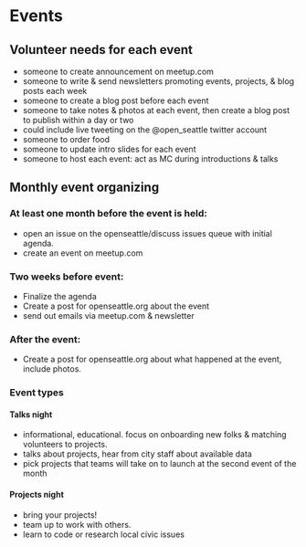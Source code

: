# Events

## Volunteer needs for each event
- someone to create announcement on meetup.com
- someone to write & send newsletters promoting events, projects, & blog posts each week
- someone to create a blog post before each event
- someone to take notes & photos at each event, then create a blog post to publish within a day or two
 - could include live tweeting on the @open_seattle twitter account
- someone to order food
- someone to update intro slides for each event
- someone to host each event: act as MC during introductions & talks

## Monthly event organizing

### At least one month before the event is held:
- open an issue on the openseattle/discuss issues queue with initial agenda.
- create an event on meetup.com
 
### Two weeks before event:
- Finalize the agenda
- Create a post for openseattle.org about the event
- send out emails via meetup.com & newsletter
 
### After the event:
- Create a post for openseattle.org about what happened at the event, include photos.

### Event types

#### Talks night
- informational, educational. focus on onboarding new folks & matching volunteers to projects.
- talks about projects, hear from city staff about available data
- pick projects that teams will take on to launch at the second event of the  month

#### Projects night
- bring your projects!
- team up to work with others.
- learn to code or research local civic issues
